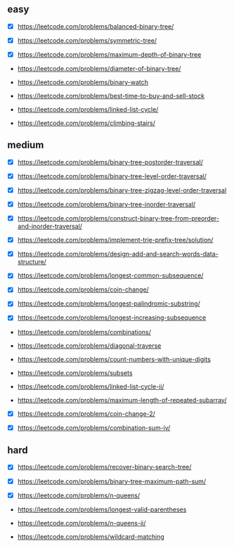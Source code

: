 ## easy

- [x] https://leetcode.com/problems/balanced-binary-tree/

- [x] https://leetcode.com/problems/symmetric-tree/

- [x] https://leetcode.com/problems/maximum-depth-of-binary-tree

- https://leetcode.com/problems/diameter-of-binary-tree/

- https://leetcode.com/problems/binary-watch

- https://leetcode.com/problems/best-time-to-buy-and-sell-stock

- https://leetcode.com/problems/linked-list-cycle/

- https://leetcode.com/problems/climbing-stairs/

## medium

- [x] https://leetcode.com/problems/binary-tree-postorder-traversal/

- [x] https://leetcode.com/problems/binary-tree-level-order-traversal/

- [x] https://leetcode.com/problems/binary-tree-zigzag-level-order-traversal

- [x] https://leetcode.com/problems/binary-tree-inorder-traversal/

- [x] https://leetcode.com/problems/construct-binary-tree-from-preorder-and-inorder-traversal/

- [x] https://leetcode.com/problems/implement-trie-prefix-tree/solution/

- [x] https://leetcode.com/problems/design-add-and-search-words-data-structure/

- [x] https://leetcode.com/problems/longest-common-subsequence/

- [x] https://leetcode.com/problems/coin-change/

- [x] https://leetcode.com/problems/longest-palindromic-substring/

- [x] https://leetcode.com/problems/longest-increasing-subsequence

- https://leetcode.com/problems/combinations/

- https://leetcode.com/problems/diagonal-traverse

- https://leetcode.com/problems/count-numbers-with-unique-digits

- https://leetcode.com/problems/subsets

- https://leetcode.com/problems/linked-list-cycle-ii/

- https://leetcode.com/problems/maximum-length-of-repeated-subarray/

- [x] https://leetcode.com/problems/coin-change-2/

- [x] https://leetcode.com/problems/combination-sum-iv/

## hard

- [x] https://leetcode.com/problems/recover-binary-search-tree/

- [x] https://leetcode.com/problems/binary-tree-maximum-path-sum/

- [x] https://leetcode.com/problems/n-queens/

- https://leetcode.com/problems/longest-valid-parentheses

- https://leetcode.com/problems/n-queens-ii/

- https://leetcode.com/problems/wildcard-matching
